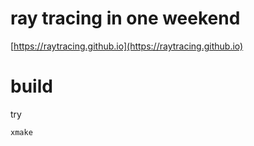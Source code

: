 # ray tracing in one weekend
[https://raytracing.github.io](https://raytracing.github.io)

# build

try
```
xmake
```